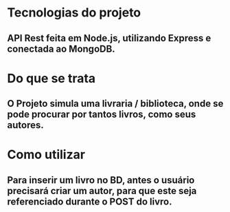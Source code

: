 # Tecnologias do projeto
## API Rest feita em Node.js, utilizando Express e conectada ao MongoDB.

# Do que se trata
## O Projeto simula uma livraria / biblioteca, onde se pode procurar por tantos livros, como seus autores.

# Como utilizar
## Para inserir um livro no BD, antes o usuário precisará criar um autor, para que este seja referenciado durante o POST do livro.
